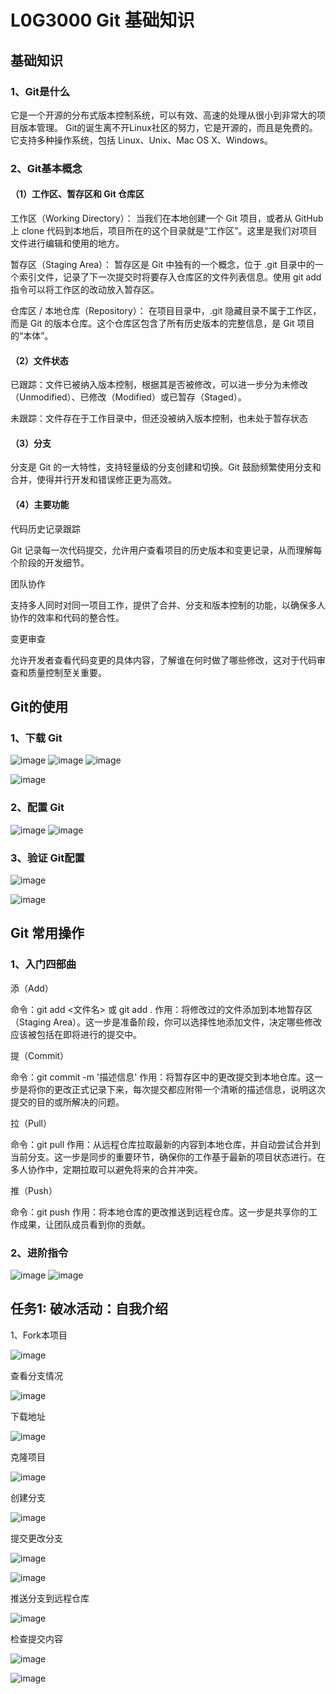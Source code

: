 # L0G3000 Git 基础知识

## 基础知识

### 1、Git是什么

它是一个开源的分布式版本控制系统，可以有效、高速的处理从很小到非常大的项目版本管理。 Git的诞生离不开Linux社区的努力，它是开源的，而且是免费的。它支持多种操作系统，包括 Linux、Unix、Mac OS X、Windows。

### 2、Git基本概念

#### （1）工作区、暂存区和 Git 仓库区

工作区（Working Directory）： 当我们在本地创建一个 Git 项目，或者从 GitHub 上 clone 代码到本地后，项目所在的这个目录就是“工作区”。这里是我们对项目文件进行编辑和使用的地方。

暂存区（Staging Area）： 暂存区是 Git 中独有的一个概念，位于 .git 目录中的一个索引文件，记录了下一次提交时将要存入仓库区的文件列表信息。使用 git add 指令可以将工作区的改动放入暂存区。

仓库区 / 本地仓库（Repository）： 在项目目录中，.git 隐藏目录不属于工作区，而是 Git 的版本仓库。这个仓库区包含了所有历史版本的完整信息，是 Git 项目的“本体”。

#### （2）文件状态

已跟踪：文件已被纳入版本控制，根据其是否被修改，可以进一步分为未修改（Unmodified）、已修改（Modified）或已暂存（Staged）。

未跟踪：文件存在于工作目录中，但还没被纳入版本控制，也未处于暂存状态

#### （3）分支

分支是 Git 的一大特性，支持轻量级的分支创建和切换。Git 鼓励频繁使用分支和合并，使得并行开发和错误修正更为高效。

#### （4）主要功能

代码历史记录跟踪

Git 记录每一次代码提交，允许用户查看项目的历史版本和变更记录，从而理解每个阶段的开发细节。

团队协作

支持多人同时对同一项目工作，提供了合并、分支和版本控制的功能，以确保多人协作的效率和代码的整合性。

变更审查

允许开发者查看代码变更的具体内容，了解谁在何时做了哪些修改，这对于代码审查和质量控制至关重要。

## Git的使用

### 1、下载 Git

![image](https://github.com/user-attachments/assets/c34c37b2-3ab0-4f78-b1c9-108c3abc06ba)
![image](https://github.com/user-attachments/assets/7d493d8c-f442-44eb-a4bc-fc4301de5fc7)
![image](https://github.com/user-attachments/assets/cc5a9250-1f83-4195-b91f-d787b14393f2)

![image](https://github.com/user-attachments/assets/0890eb8e-9762-49b4-bc2d-49bf71f171f3)

### 2、配置 Git

![image](https://github.com/user-attachments/assets/9d78ca76-4fe7-4a8f-84d3-464afbe1b31c)
![image](https://github.com/user-attachments/assets/35d875f1-eb23-4d96-bcce-155c3a154f25)

### 3、验证 Git配置

![image](https://github.com/user-attachments/assets/e348d5ac-ca70-499f-a2d6-aaad3f83d3dc)


![image](https://github.com/user-attachments/assets/80fe2e2d-cd71-46ef-b704-f0bcd9f2e472)

## Git 常用操作

### 1、入门四部曲

添（Add）

命令：git add <文件名> 或 git add .
作用：将修改过的文件添加到本地暂存区（Staging Area）。这一步是准备阶段，你可以选择性地添加文件，决定哪些修改应该被包括在即将进行的提交中。

提（Commit）

命令：git commit -m '描述信息'
作用：将暂存区中的更改提交到本地仓库。这一步是将你的更改正式记录下来，每次提交都应附带一个清晰的描述信息，说明这次提交的目的或所解决的问题。

拉（Pull）

命令：git pull
作用：从远程仓库拉取最新的内容到本地仓库，并自动尝试合并到当前分支。这一步是同步的重要环节，确保你的工作基于最新的项目状态进行。在多人协作中，定期拉取可以避免将来的合并冲突。

推（Push）

命令：git push
作用：将本地仓库的更改推送到远程仓库。这一步是共享你的工作成果，让团队成员看到你的贡献。

### 2、进阶指令



![image](https://github.com/user-attachments/assets/75b168ef-3afe-42fa-9a3d-81515789d62a)
![image](https://github.com/user-attachments/assets/b90eb31f-ef73-48e5-8e58-31d4e1f73877)




## 任务1: 破冰活动：自我介绍

1、Fork本项目


![image](https://github.com/user-attachments/assets/2a06cf03-45e0-4eaf-a29b-0eae4b3aace6)

查看分支情况


![image](https://github.com/user-attachments/assets/588e6419-b18f-422e-9eea-0d1b11578744)

下载地址

![image](https://github.com/user-attachments/assets/084d5f46-2f22-4a78-82c8-48452763c922)

克隆项目


![image](https://github.com/user-attachments/assets/86c88ac5-2bf9-4164-8504-83034300753e)


创建分支



![image](https://github.com/user-attachments/assets/85b13d6e-9544-423d-a653-2c365bf3da95)

提交更改分支


![image](https://github.com/user-attachments/assets/55af6fdb-58d7-4f8c-9f84-d1dbe5549581)

![image](https://github.com/user-attachments/assets/ec42454f-3017-4e99-93f6-080f077847d6)

推送分支到远程仓库


![image](https://github.com/user-attachments/assets/c5cb7b9d-87e7-490c-95a5-1a4ded41fef2)

检查提交内容


![image](https://github.com/user-attachments/assets/feb0014d-385a-49d8-9e02-fa0dbaf8c824)





![image](https://github.com/user-attachments/assets/d520cbc2-0a54-45f1-8244-9b0652bc9f57)





















